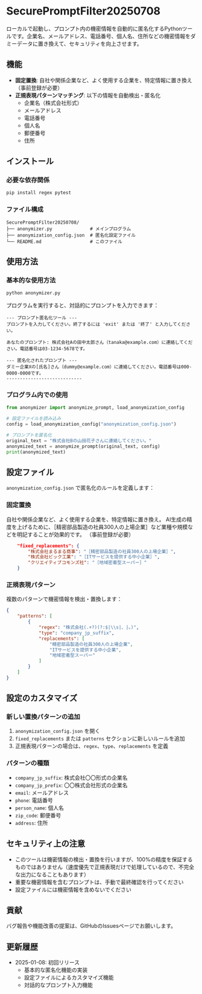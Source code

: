 # SecurePromptFilter20250708

ローカルで起動し、プロンプト内の機密情報を自動的に匿名化するPythonツールです。企業名、メールアドレス、電話番号、個人名、住所などの機密情報をダミーデータに置き換えて、セキュリティを向上させます。

## 機能

- **固定置換**: 自社や関係企業など、よく使用する企業を、特定情報に置き換え（事前登録が必要）
- **正規表現パターンマッチング**: 以下の情報を自動検出・匿名化
  - 企業名（株式会社形式）
  - メールアドレス
  - 電話番号
  - 個人名
  - 郵便番号
  - 住所

## インストール

### 必要な依存関係

```bash
pip install regex pytest
```

### ファイル構成

```
SecurePromptFilter20250708/
├── anonymizer.py              # メインプログラム
├── anonymization_config.json  # 匿名化設定ファイル
└── README.md                  # このファイル
```

## 使用方法

### 基本的な使用方法

```bash
python anonymizer.py
```

プログラムを実行すると、対話的にプロンプトを入力できます：

```
--- プロンプト匿名化ツール ---
プロンプトを入力してください。終了するには 'exit' または '終了' と入力してください。

あなたのプロンプト: 株式会社Aの田中太郎さん（tanaka@example.com）に連絡してください。電話番号は03-1234-5678です。

--- 匿名化されたプロンプト ---
ダミー企業Xの[氏名]さん（dummy@example.com）に連絡してください。電話番号は000-0000-0000です。
----------------------------
```

### プログラム内での使用

```python
from anonymizer import anonymize_prompt, load_anonymization_config

# 設定ファイルを読み込み
config = load_anonymization_config("anonymization_config.json")

# プロンプトを匿名化
original_text = "株式会社Bの山田花子さんに連絡してください。"
anonymized_text = anonymize_prompt(original_text, config)
print(anonymized_text)
```

## 設定ファイル

`anonymization_config.json` で匿名化のルールを定義します：

### 固定置換

自社や関係企業など、よく使用する企業を、特定情報に置き換え。
AI生成の精度を上げるために、［精密部品製造の社員300人の上場企業］など業種や規模などを明記することが効果的です。
（事前登録が必要）

```json
    "fixed_replacements": {
        "株式会社まるまる商事": "［精密部品製造の社員300人の上場企業］",
        "株式会社ビック工業": "［ITサービスを提供する中小企業］",
        "クリエイティブコモンズ社": "［地域密着型スーパー］"
    }
```

### 正規表現パターン

複数のパターンで機密情報を検出・置換します：

```json
{
    "patterns": [
        {
            "regex": "株式会社(.+?)(?:$|\\s|、|。)",
            "type": "company_jp_suffix",
            "replacements": [
                "精密部品製造の社員300人の上場企業",
                "ITサービスを提供する中小企業",
                "地域密着型スーパー"
            ]
        }
    ]
}
```

## 設定のカスタマイズ

### 新しい置換パターンの追加

1. `anonymization_config.json` を開く
2. `fixed_replacements` または `patterns` セクションに新しいルールを追加
3. 正規表現パターンの場合は、`regex`、`type`、`replacements` を定義

### パターンの種類

- `company_jp_suffix`: 株式会社〇〇形式の企業名
- `company_jp_prefix`: 〇〇株式会社形式の企業名
- `email`: メールアドレス
- `phone`: 電話番号
- `person_name`: 個人名
- `zip_code`: 郵便番号
- `address`: 住所


## セキュリティ上の注意

- このツールは機密情報の検出・置換を行いますが、100%の精度を保証するものではありません（速度優先で正規表現だけで処理しているので、不完全な出力になることもあります）
- 重要な機密情報を含むプロンプトは、手動で最終確認を行ってください
- 設定ファイルには機密情報を含めないでください


## 貢献

バグ報告や機能改善の提案は、GitHubのIssuesページでお願いします。

## 更新履歴

- 2025-01-08: 初回リリース
  - 基本的な匿名化機能の実装
  - 設定ファイルによるカスタマイズ機能
  - 対話的なプロンプト入力機能
